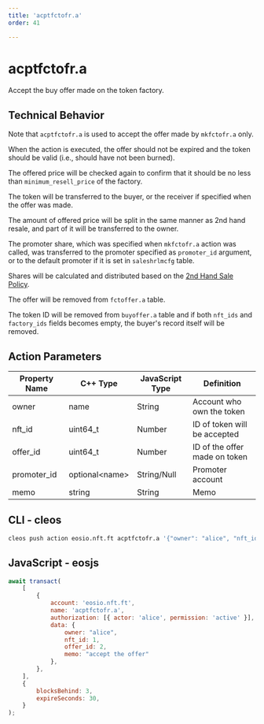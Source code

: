 ```yaml
---
title: 'acptfctofr.a'
order: 41

---
```


# acptfctofr.a

Accept the buy offer made on the token factory.

## Technical Behavior

Note that `acptfctofr.a` is used to accept the offer made by `mkfctofr.a` only.

When the action is executed, the offer should not be expired and the token should be valid (i.e., should have not been burned).

The offered price will be checked again to confirm that it should be no less than `minimum_resell_price` of the factory.

The token will be transferred to the buyer, or the receiver if specified when the offer was made.

The amount of offered price will be split in the same manner as 2nd hand resale, and part of it will be transferred to the owner.

The promoter share, which was specified when `mkfctofr.a` action was called, was transferred to the promoter specified as `promoter_id` argument, or to the default promoter if it is set in `saleshrlmcfg` table.

Shares will be calculated and distributed based on the [2nd Hand Sale Policy](../../../general/antelope-ultra/2nd-hand-sale.md).

The offer will be removed from `fctoffer.a` table.

The token ID will be removed from `buyoffer.a` table and if both `nft_ids` and `factory_ids` fields becomes empty, the buyer's record itself will be removed.

## Action Parameters

| Property Name | C++ Type        | JavaScript Type | Definition                    |
| ------------- | --------------- | --------------- | ----------------------------- |
| owner         | name            | String          | Account who own the token     |
| nft_id        | uint64_t        | Number          | ID of token will be accepted  |
| offer_id      | uint64_t        | Number          | ID of the offer made on token |
| promoter_id   | optional\<name> | String/Null     | Promoter account              |
| memo          | string          | String          | Memo                          |

## CLI - cleos

```bash
cleos push action eosio.nft.ft acptfctofr.a '{"owner": "alice", "nft_id": 1, "offer_id": 2, "memo": "accept the offer"}' -p alice@active
```

## JavaScript - eosjs

```js
await transact(
    [
        {
            account: 'eosio.nft.ft',
            name: 'acptfctofr.a',
            authorization: [{ actor: 'alice', permission: 'active' }],
            data: {
                owner: "alice",
                nft_id: 1,
                offer_id: 2,
                memo: "accept the offer"
            },
        },
    ],
    {
        blocksBehind: 3,
        expireSeconds: 30,
    }
);
```
